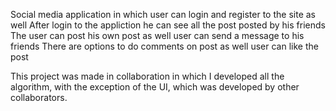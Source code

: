 Social media application in which user can login and register to the site as well After login to the appliction he can see all the post posted by his friends The user can post his own post as well user can send a message to his friends There are options to do comments on post as well user can like the post

This project was made in collaboration in which I developed all the algorithm, with the exception of the UI, which was developed by other collaborators.
